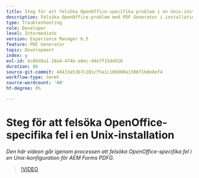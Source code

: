 ```yaml
---
title: Steg för att felsöka OpenOffice-specifika problem i en Unix-installation
description: Felsöka OpenOffice-problem med PDF Generator i installationsprogrammet för UNIX.
type: Troubleshooting
role: Developer
level: Intermediate
version: Experience Manager 6.5
feature: PDF Generator
topic: Development
index: y
exl-id: bc86dda1-18a4-474b-a8ec-d4e7f15ddd10
duration: 86
source-git-commit: 48433a5367c281cf5a1c106b08a1306f1b0e8ef4
workflow-type: tm+mt
source-wordcount: '49'
ht-degree: 0%

---
```


# Steg för att felsöka OpenOffice-specifika fel i en Unix-installation

*Den här videon går igenom processen att felsöka OpenOffice-specifika fel i en Unix-konfiguration för AEM Forms PDFG.*

>[!VIDEO](https://video.tv.adobe.com/v/335551?quality=12&learn=on)

